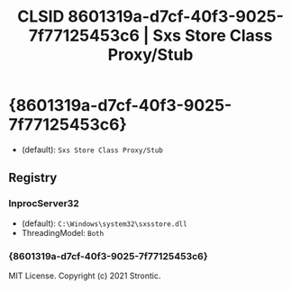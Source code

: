 ﻿---
title: "CLSID 8601319a-d7cf-40f3-9025-7f77125453c6 | Sxs Store Class Proxy/Stub"
excerpt: What is COM-Object CLSID 8601319a-d7cf-40f3-9025-7f77125453c6?
---

# {8601319a-d7cf-40f3-9025-7f77125453c6}

* (default): `Sxs Store Class Proxy/Stub`

## Registry


### InprocServer32

* (default): `C:\Windows\system32\sxsstore.dll`
* ThreadingModel: `Both`

### {8601319a-d7cf-40f3-9025-7f77125453c6}


MIT License. Copyright (c) 2021 Strontic.


